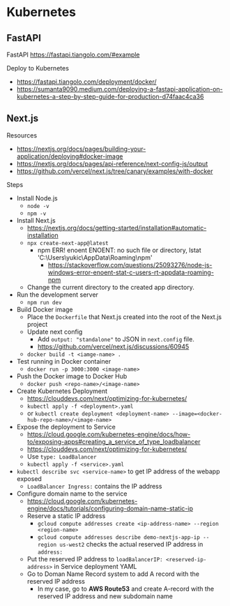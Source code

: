 # Kubernetes

## FastAPI

FastAPI https://fastapi.tiangolo.com/#example

Deploy to Kubernetes
- https://fastapi.tiangolo.com/deployment/docker/
- https://sumanta9090.medium.com/deploying-a-fastapi-application-on-kubernetes-a-step-by-step-guide-for-production-d74faac4ca36

## Next.js

Resources
- https://nextjs.org/docs/pages/building-your-application/deploying#docker-image
- https://nextjs.org/docs/pages/api-reference/next-config-js/output
- https://github.com/vercel/next.js/tree/canary/examples/with-docker

Steps
- Install Node.js
  - `node -v`
  - `npm -v`
- Install Next.js
  - https://nextjs.org/docs/getting-started/installation#automatic-installation
  - `npx create-next-app@latest`
    - npm ERR! enoent ENOENT: no such file or directory, lstat 'C:\Users\yukic\AppData\Roaming\npm'
      - https://stackoverflow.com/questions/25093276/node-js-windows-error-enoent-stat-c-users-rt-appdata-roaming-npm
  - Change the current directory to the created app directory.
- Run the development server
  - `npm run dev`
- Build Docker image
  - Place the `Dockerfile` that Next.js created into the root of the Next.js project
  - Update next config
    - Add `output: "standalone"` to JSON in `next.config` file.
    - https://github.com/vercel/next.js/discussions/60945 
  - `docker build -t <iamge-name> .`
- Test running in Docker container
  - `docker run -p 3000:3000 <image-name>`
- Push the Docker image to Docker Hub
  - `docker push <repo-name>/<image-name>`
- Create Kubernetes Deployment
  - https://clouddevs.com/next/optimizing-for-kubernetes/
  - `kubectl apply -f <deployment>.yaml`
  - or `kubectl create deployment <deployment-name> --image=<docker-hub-repo-name>/<image-name>`
- Expose the deployment to Service
  - https://cloud.google.com/kubernetes-engine/docs/how-to/exposing-apps#creating_a_service_of_type_loadbalancer
  - https://clouddevs.com/next/optimizing-for-kubernetes/
  - Use `type: LoadBalancer`
  - `kubectl apply -f <service>.yaml`
- `kubectl describe svc <service-name>` to get IP address of the webapp exposed
  - `LoadBalancer Ingress:` contains the IP address
- Configure domain name to the service
  - https://cloud.google.com/kubernetes-engine/docs/tutorials/configuring-domain-name-static-ip
  - Reserve a static IP address
    - `gcloud compute addresses create <ip-address-name> --region <region-name>`
    - `gcloud compute addresses describe demo-nextjs-app-ip --region us-west2` checks the actual reserved IP address in `address:`
  - Put the reserved IP address to `loadBalancerIP: <reserved-ip-address>` in Service deployment YAML
  - Go to Doman Name Record system to add A record with the reserved IP address
    - In my case, go to **AWS Route53** and create A-record with the reserved IP address and new subdomain name 
  